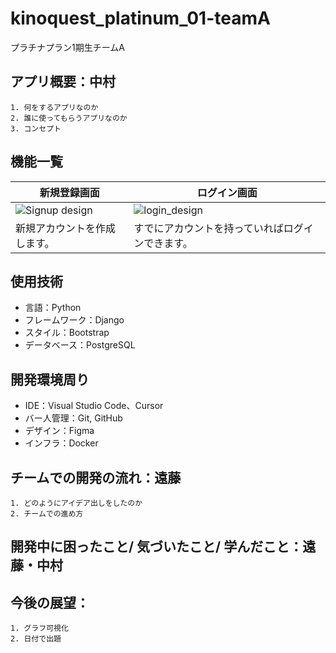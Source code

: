 # kinoquest_platinum_01-teamA
プラチナプラン1期生チームA

## アプリ概要：中村
    1. 何をするアプリなのか
    2. 誰に使ってもらうアプリなのか
    3. コンセプト
## 機能一覧
| 新規登録画面 | ログイン画面 |
| - | - |
|![Signup design](https://github.com/user-attachments/assets/693cd0d3-91e6-423f-bdb0-f9f80210257d) | ![login_design](https://github.com/user-attachments/assets/265ec061-a117-40e3-b5e6-e1df9a96e1de)|
| 新規アカウントを作成します。 | すでにアカウントを持っていればログインできます。 |
## 使用技術
- 言語：Python
- フレームワーク：Django
- スタイル：Bootstrap
- データベース：PostgreSQL
## 開発環境周り
- IDE：Visual Studio Code、Cursor
- バー人管理：Git, GitHub
- デザイン：Figma
- インフラ：Docker
## チームでの開発の流れ：遠藤
    1. どのようにアイデア出しをしたのか
    2. チームでの進め方
## 開発中に困ったこと/ 気づいたこと/ 学んだこと：遠藤・中村
## 今後の展望：
    1. グラフ可視化
    2. 日付で出題



